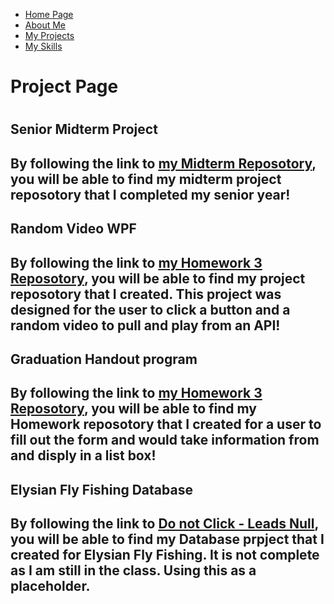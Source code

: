 <ul class="nav justify-content-center">
  <li class="nav-item">
    <a class="nav-link active" href="index">Home Page</a>
  </li>
  <li class="nav-item">
    <a class="nav-link" href="About">About Me</a>
  </li>
  <li class="nav-item">
    <a class="nav-link" href="Project">My Projects</a>
  </li>
  <li class="nav-item">
    <a class="nav-link" href="Skills">My Skills</a>
  </li>
</ul>
<h1>Project Page<h1/>

  <h2>Senior Midterm Project<h2>
    <p>By following the link to <a href="https://github.com/MIS-3033/midterm-project-SeanThompsonOU">my Midterm Reposotory</a>, you will be able to find my midterm project reposotory that I completed my senior year!<p>
    <h2>Random Video WPF<h2>
    <p>By following the link to <a href="https://github.com/MIS-3033/3033-homework-3-SeanThompsonOU">my Homework 3 Reposotory</a>, you will be able to find my project reposotory that I created. This project was designed for the user to click a button and a random video to pull and play from an API!<p>
<h2>Graduation Handout program<h2>
    <p>By following the link to <a href="https://github.com/MIS-3033/3033-homework-2-SeanThompsonOU">my Homework 3 Reposotory</a>, you will be able to find my Homework reposotory that I created for a user to fill out the form and would take information from and disply in a list box!<p>
  <h2>Elysian Fly Fishing Database<h2>
    <p>By following the link to <a href="url">Do not Click - Leads Null</a>, you will be able to find my Database prpject that I created for Elysian Fly Fishing. It is not complete as I am still in the class. Using this as a placeholder.
